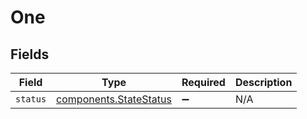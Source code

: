 # One


## Fields

| Field                                                            | Type                                                             | Required                                                         | Description                                                      |
| ---------------------------------------------------------------- | ---------------------------------------------------------------- | ---------------------------------------------------------------- | ---------------------------------------------------------------- |
| `status`                                                         | [components.StateStatus](../../models/components/statestatus.md) | :heavy_minus_sign:                                               | N/A                                                              |